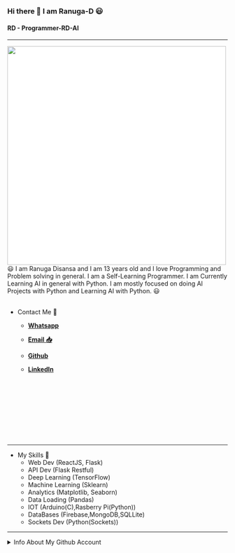 ### Hi there 👋 I am Ranuga-D 😃
#### RD - Programmer-RD-AI
<hr>
<img align='left' src='https://st4.depositphotos.com/28687978/41102/v/450/depositphotos_411026674-stock-illustration-logo-design-white-letter-letter.jpg' height=500 width=500 style="background-color: white !important;">

😃 I am Ranuga Disansa and I am 13 years old and I love Programming and Problem solving in general.
I am a Self-Learning Programmer.
I am Currently Learning AI in general with Python.
I am mostly focused on doing AI Projects with Python and Learning AI with Python. 😃
<br>
<br>

- Contact Me 💬
  
  - [**Whatsapp**](https://api.whatsapp.com/send?phone=94766428783)
  
  - [**Email 📥**](go2ranuga@gmail.com)
  
  - [**Github**](https://github.com/Programmer-RD-AI)
  
  - [**LinkedIn**](https://www.linkedin.com/in/ranuga-disansa-gamage-94a7671b2/)
<br>
<br>
<br>
<br>
<br>
<br>
<br>
<br>
<hr>

- My Skills 💼 
  - Web Dev (ReactJS, Flask)
  - API Dev (Flask Restful)
  - Deep Learning (TensorFlow)
  - Machine Learning (Sklearn)
  - Analytics (Matplotlib, Seaborn)
  - Data Loading (Pandas)
  - IOT (Arduino(C),Rasberry Pi(Python))
  - DataBases (Firebase,MongoDB,SQLLite)
  - Sockets Dev (Python(Sockets))

<hr>

<details>
<summary>Info About My Github Account</summary>                                                                                                                                                                                                                                    
<br /> 
<hr>    
<br />
  
**Account Viewed from April 16 2021**

![](https://komarev.com/ghpvc/?username=Programmer-RD-AI&color=gray)
 
<hr>

<img align="center" src="https://github-readme-stats.vercel.app/api?username=Programmer-RD-AI&show_icons=true&hide_border=true" alt="Ranuga-Disansa's Github Stats">

<hr>

<img width="500" src="https://metrics.lecoq.io/Programmer-RD-AI" alt="Github Metrics">

<hr>

<img align="center" src="https://github-readme-stats.vercel.app/api/top-langs/?username=Programmer-RD-AI" />

<br>
<hr>
